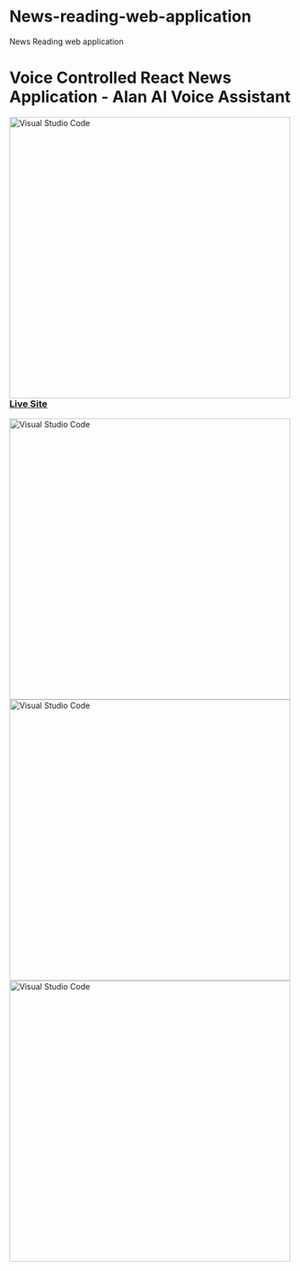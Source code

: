 # News-reading-web-application
News Reading web application


# Voice Controlled React News Application - Alan AI Voice Assistant

<img align="left" alt="Visual Studio Code" width="500px" src="https://user-images.githubusercontent.com/66440787/122655433-cfa1e200-d16f-11eb-9366-8e15b07ff01d.png" />

### [Live Site](https://newsforyou-6ca6e.web.app/)

<img align="left" alt="Visual Studio Code" width="500px" src="https://user-images.githubusercontent.com/66440787/122654217-89488500-d167-11eb-8c3e-93c8f932a4b2.gif" />
<img align="left" alt="Visual Studio Code" width="500px" src="https://user-images.githubusercontent.com/66440787/122642635-0f91a680-d129-11eb-80ee-b3402cabd506.jpg" />
<img align="left" alt="Visual Studio Code" width="500px" src="https://user-images.githubusercontent.com/66440787/122642637-11f40080-d129-11eb-999e-747b564569fb.jpg" />

##
